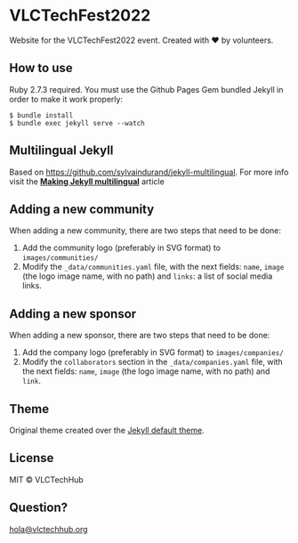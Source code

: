 # VLCTechFest2022

Website for the VLCTechFest2022 event.
Created with ❤ by volunteers.

## How to use

Ruby 2.7.3 required. You must use the Github Pages Gem bundled Jekyll in order to make it work properly:

```
$ bundle install
$ bundle exec jekyll serve --watch
```

## Multilingual Jekyll

Based on https://github.com/sylvaindurand/jekyll-multilingual. For more info visit  the [**Making Jekyll multilingual**](https://www.sylvaindurand.org/making-jekyll-multilingual/) article

## Adding a new community

When adding a new community, there are two steps that need to be done:

1. Add the community logo (preferably in SVG format) to `images/communities/`
2. Modify the `_data/communities.yaml` file, with the next fields: `name`, `image` (the logo image name, with no path) and `links`: a list of social media links.

## Adding a new sponsor

When adding a new sponsor, there are two steps that need to be done:

1. Add the company logo (preferably in SVG format) to `images/companies/`
2. Modify the `collaborators` section in the `_data/companies.yaml` file, with the next fields: `name`, `image` (the logo image name, with no path) and `link`.

## Theme

Original theme created over the [Jekyll default theme](https://github.com/jglovier/jekyll-new).


## License

MIT © VLCTechHub


## Question?

hola@vlctechhub.org
